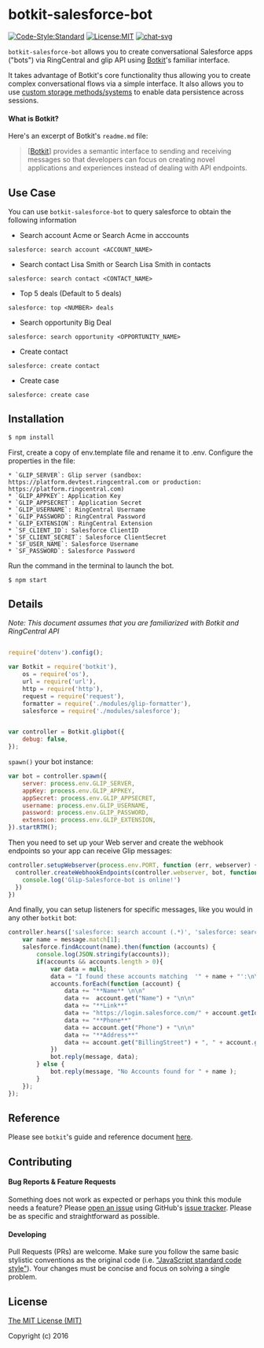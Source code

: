 # botkit-salesforce-bot

[![Code-Style:Standard](https://img.shields.io/badge/code%20style-standard-green.svg?style=flat-square)](http://standardjs.com/)
[![License:MIT](https://img.shields.io/badge/license-MIT-blue.svg?style=flat-square)](http://opensource.org/licenses/MIT)
[![chat-svg](https://img.shields.io/badge/chat-on%20glip-orange.svg)](https://glipped.herokuapp.com/)

`botkit-salesforce-bot` allows you to create conversational Salesforce apps ("bots") via RingCentral and glip API using [Botkit](https://www.github.com/howdyai/botkit)'s familiar  interface.

It takes advantage of Botkit's core functionality thus allowing you to create complex conversational flows via a simple interface. It also allows you to use [custom storage methods/systems](https://github.com/howdyai/botkit/blob/master/readme.md#storing-information) to enable data persistence across sessions.

#### What is Botkit?

Here's an excerpt of Botkit's `readme.md` file:

> [[Botkit](https://www.github.com/howdyai/botkit)] provides a semantic interface to sending and receiving messages so that developers can focus on creating novel applications and experiences instead of dealing with API endpoints.

## Use Case

You can use `botkit-salesforce-bot` to query salesforce to obtain the following information 
* Search account Acme or Search Acme in acccounts
```
salesforce: search account <ACCOUNT_NAME>
```
* Search contact Lisa Smith or Search Lisa Smith in contacts
```
salesforce: search contact <CONTACT_NAME>
```
* Top 5 deals (Default to 5 deals)
```
salesforce: top <NUMBER> deals
```
* Search opportunity Big Deal
```
salesforce: search opportunity <OPPORTUNITY_NAME>
```
* Create contact
```
salesforce: create contact 
```

* Create case
```
salesforce: create case
```


## Installation

```bash
$ npm install  
```

First, create a copy of env.template file and rename it to .env. Configure the properties in the file:
```
* `GLIP_SERVER`: Glip server (sandbox: https://platform.devtest.ringcentral.com or production: https://platform.ringcentral.com)
* `GLIP_APPKEY`: Application Key 
* `GLIP_APPSECRET`: Application Secret
* `GLIP_USERNAME`: RingCentral Username
* `GLIP_PASSWORD`: RingCentral Password
* `GLIP_EXTENSION`: RingCentral Extension
* `SF_CLIENT_ID`: Salesforce ClientID
* `SF_CLIENT_SECRET`: Salesforce ClientSecret
* `SF_USER_NAME`: Salesforce Username
* `SF_PASSWORD`: Salesforce Password
```

Run the command in the terminal to launch the bot.
```
$ npm start
```

## Details

*Note: This document assumes that you are familiarized with Botkit and RingCentral API*

```js

require('dotenv').config();

var Botkit = require('botkit'),
    os = require('os'),
    url = require('url'),
    http = require('http'),
    request = require('request'),
    formatter = require('./modules/glip-formatter'),
    salesforce = require('./modules/salesforce');


var controller = Botkit.glipbot({
    debug: false,
});


```

`spawn()` your bot instance:

```js
var bot = controller.spawn({
    server: process.env.GLIP_SERVER,
    appKey: process.env.GLIP_APPKEY,
    appSecret: process.env.GLIP_APPSECRET,
    username: process.env.GLIP_USERNAME,
    password: process.env.GLIP_PASSWORD,
    extension: process.env.GLIP_EXTENSION,
}).startRTM();
```

Then you need to set up your Web server and create the webhook endpoints so your app can receive Glip messages:

```js
controller.setupWebserver(process.env.PORT, function (err, webserver) {
  controller.createWebhookEndpoints(controller.webserver, bot, function () {
    console.log('Glip-Salesforce-bot is online!')
  })
})
```

And finally, you can setup listeners for specific messages, like you would in any other `botkit` bot:

```js
controller.hears(['salesforce: search account (.*)', 'salesforce: search (.*) in accounts'], 'message_received', function (bot, message) {
    var name = message.match[1];
    salesforce.findAccount(name).then(function (accounts) {
        console.log(JSON.stringify(accounts));
        if(accounts && accounts.length > 0){
            var data = null;
            data = "I found these accounts matching  '" + name + "':\n\n"
            accounts.forEach(function (account) {
                data += "**Name** \n\n"
                data +=  account.get("Name") + "\n\n"
                data += "**Link**"
                data += "https://login.salesforce.com/" + account.getId() + "\n\n"
                data += "**Phone**"
                data += account.get("Phone") + "\n\n"
                data += "**Address**"
                data += account.get("BillingStreet") + ", " + account.get("BillingCity") + " " + account.get("BillingState") + "\n\n"
            })
            bot.reply(message, data);
        } else {
            bot.reply(message, "No Accounts found for " + name );
        }
    });
});
```


## Reference

Please see `botkit`'s guide and reference document [here](https://github.com/howdyai/botkit/blob/master/readme.md#developing-with-botkit).


## Contributing

#### Bug Reports & Feature Requests

Something does not work as expected or perhaps you think this module needs a feature? Please [open an issue](https://github.com/pkvenu/botkit-salesforce-bot/issues/new) using GitHub's [issue tracker](https://github.com/pkvenu/salesforce-bot/issues). Please be as specific and straightforward as possible.

#### Developing

Pull Requests (PRs) are welcome. Make sure you follow the same basic stylistic conventions as the original code (i.e. ["JavaScript standard code style"](http://standardjs.com)). Your changes must be concise and focus on solving a single problem.

## License

[The MIT License (MIT)](http://opensource.org/licenses/MIT)

Copyright (c) 2016 
